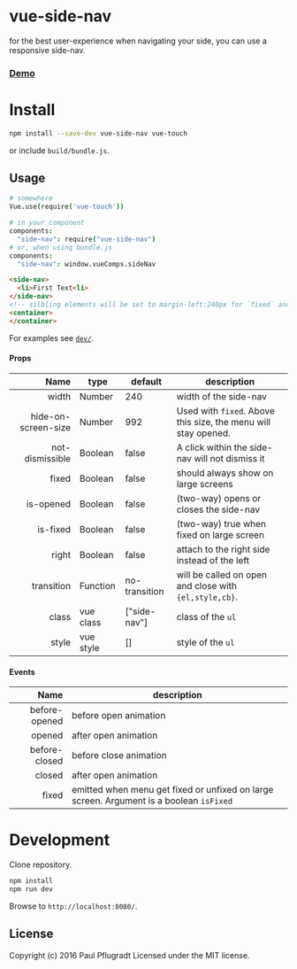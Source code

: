 # vue-side-nav

for the best user-experience when navigating your side, you can use a responsive side-nav.

### [Demo](https://vue-comps.github.io/vue-side-nav)


# Install

```sh
npm install --save-dev vue-side-nav vue-touch
```
or include `build/bundle.js`.

## Usage
```coffee
# somewhere
Vue.use(require('vue-touch'))

# in your component
components:
  "side-nav": require("vue-side-nav")
# or, when using bundle.js
components:
  "side-nav": window.vueComps.sideNav
```
```html
<side-nav>
  <li>First Text<li>
</side-nav>
<!-- silbling elements will be set to margin-left:240px for `fixed` and `is-fixed=true` -->
<container>
</container>
```
For examples see [`dev/`](dev/).

#### Props
| Name | type | default | description |
| ---:| --- | ---| --- |
| width | Number | 240 | width of the side-nav |
| hide-on-screen-size | Number | 992 | Used with `fixed`. Above this size, the menu will stay opened. |
| not-dismissible | Boolean | false | A click within the side-nav will not dismiss it |
| fixed | Boolean | false | should always show on large screens |
| is-opened | Boolean | false | (two-way) opens or closes the side-nav |
| is-fixed | Boolean | false | (two-way) true when fixed on large screen |
| right | Boolean | false | attach to the right side instead of the left |
| transition | Function | no-transition | will be called on open and close with `{el,style,cb}`. |
| class | vue class | ["side-nav"] | class of the `ul`|
| style | vue style | [] | style of the `ul`|

#### Events
| Name |  description |
| ---:| --- |
| before-opened | before open animation |
| opened | after open animation |
| before-closed | before close animation |
| closed |  after open animation |
| fixed | emitted when menu get fixed or unfixed on large screen. Argument is a boolean `isFixed` |


# Development
Clone repository.
```sh
npm install
npm run dev
```
Browse to `http://localhost:8080/`.

## License
Copyright (c) 2016 Paul Pflugradt
Licensed under the MIT license.
